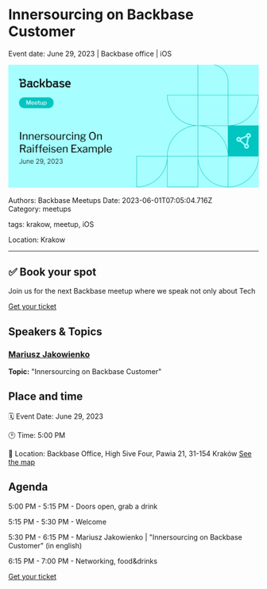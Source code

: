 # Innersourcing on Backbase Customer

Event date: June 29, 2023 | Backbase office | iOS

![](assets/placeholder.webp)

Authors: Backbase Meetups
Date: 2023-06-01T07:05:04.716Z  
Category: meetups

tags: krakow, meetup, iOS

Location: Krakow
 
--- 

## ✅ Book your spot

Join us for the next Backbase meetup where we speak not only about Tech

[Get your ticket](https://www.meetup.com/backbase-meetups/)

## Speakers & Topics

### [Mariusz Jakowienko](https://www.linkedin.com/in/mariusz-ios-developer/)
**Topic:** "Innersourcing on Backbase Customer"

## Place and time

🗓️ Event Date: June 29, 2023

🕑 Time: 5:00  PM

📍 Location: Backbase Office, High 5ive Four, Pawia 21, 31-154 Kraków
[See the map](https://maps.app.goo.gl/UWpwQ9zNaJBxPLEV9)

## Agenda

5:00 PM - 5:15 PM - Doors open, grab a drink

5:15 PM - 5:30 PM - Welcome

5:30 PM - 6:15 PM - Mariusz Jakowienko | "Innersourcing on Backbase Customer" (in english)

6:15 PM - 7:00 PM - Networking, food&drinks

[Get your ticket](https://www.meetup.com/backbase-meetups/)
